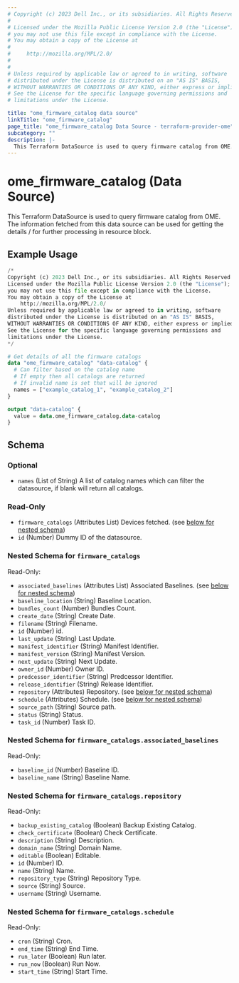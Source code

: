 ```yaml
---
# Copyright (c) 2023 Dell Inc., or its subsidiaries. All Rights Reserved.
# 
# Licensed under the Mozilla Public License Version 2.0 (the "License");
# you may not use this file except in compliance with the License.
# You may obtain a copy of the License at
# 
#     http://mozilla.org/MPL/2.0/
# 
# 
# Unless required by applicable law or agreed to in writing, software
# distributed under the License is distributed on an "AS IS" BASIS,
# WITHOUT WARRANTIES OR CONDITIONS OF ANY KIND, either express or implied.
# See the License for the specific language governing permissions and
# limitations under the License.

title: "ome_firmware_catalog data source"
linkTitle: "ome_firmware_catalog"
page_title: "ome_firmware_catalog Data Source - terraform-provider-ome"
subcategory: ""
description: |-
  This Terraform DataSource is used to query firmware catalog from OME. The information fetched from this data source can be used for getting the details / for further processing in resource block.
---
```


# ome_firmware_catalog (Data Source)

This Terraform DataSource is used to query firmware catalog from OME. The information fetched from this data source can be used for getting the details / for further processing in resource block.

## Example Usage

```terraform
/*
Copyright (c) 2023 Dell Inc., or its subsidiaries. All Rights Reserved.
Licensed under the Mozilla Public License Version 2.0 (the "License");
you may not use this file except in compliance with the License.
You may obtain a copy of the License at
    http://mozilla.org/MPL/2.0/
Unless required by applicable law or agreed to in writing, software
distributed under the License is distributed on an "AS IS" BASIS,
WITHOUT WARRANTIES OR CONDITIONS OF ANY KIND, either express or implied.
See the License for the specific language governing permissions and
limitations under the License.
*/

# Get details of all the firmware catalogs 
data "ome_firmware_catalog" "data-catalog" {
  # Can filter based on the catalog name
  # If empty then all catalogs are returned
  # If invalid name is set that will be ignored
  names = ["example_catalog_1", "example_catalog_2"]
}

output "data-catalog" {
  value = data.ome_firmware_catalog.data-catalog
}
```

<!-- schema generated by tfplugindocs -->
## Schema

### Optional

- `names` (List of String) A list of catalog names which can filter the datasource, if blank will return all catalogs.

### Read-Only

- `firmware_catalogs` (Attributes List) Devices fetched. (see [below for nested schema](#nestedatt--firmware_catalogs))
- `id` (Number) Dummy ID of the datasource.

<a id="nestedatt--firmware_catalogs"></a>
### Nested Schema for `firmware_catalogs`

Read-Only:

- `associated_baselines` (Attributes List) Associated Baselines. (see [below for nested schema](#nestedatt--firmware_catalogs--associated_baselines))
- `baseline_location` (String) Baseline Location.
- `bundles_count` (Number) Bundles Count.
- `create_date` (String) Create Date.
- `filename` (String) Filename.
- `id` (Number) id.
- `last_update` (String) Last Update.
- `manifest_identifier` (String) Manifest Identifier.
- `manifest_version` (String) Manifest Version.
- `next_update` (String) Next Update.
- `owner_id` (Number) Owner ID.
- `predcessor_identifier` (String) Predcessor Identifier.
- `release_identifier` (String) Release Identifier.
- `repository` (Attributes) Repository. (see [below for nested schema](#nestedatt--firmware_catalogs--repository))
- `schedule` (Attributes) Schedule. (see [below for nested schema](#nestedatt--firmware_catalogs--schedule))
- `source_path` (String) Source path.
- `status` (String) Status.
- `task_id` (Number) Task ID.

<a id="nestedatt--firmware_catalogs--associated_baselines"></a>
### Nested Schema for `firmware_catalogs.associated_baselines`

Read-Only:

- `baseline_id` (Number) Baseline ID.
- `baseline_name` (String) Baseline Name.


<a id="nestedatt--firmware_catalogs--repository"></a>
### Nested Schema for `firmware_catalogs.repository`

Read-Only:

- `backup_existing_catalog` (Boolean) Backup Existing Catalog.
- `check_certificate` (Boolean) Check Certificate.
- `description` (String) Description.
- `domain_name` (String) Domain Name.
- `editable` (Boolean) Editable.
- `id` (Number) ID.
- `name` (String) Name.
- `repository_type` (String) Repository Type.
- `source` (String) Source.
- `username` (String) Username.


<a id="nestedatt--firmware_catalogs--schedule"></a>
### Nested Schema for `firmware_catalogs.schedule`

Read-Only:

- `cron` (String) Cron.
- `end_time` (String) End Time.
- `run_later` (Boolean) Run later.
- `run_now` (Boolean) Run Now.
- `start_time` (String) Start Time.
